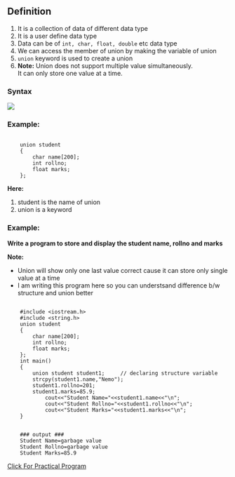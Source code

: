 ## Definition

1. It is a collection of data of different data type
2. It is a user define data type
3. Data can be of `int, char, float, double` etc data type
4. We can access the member of union by making the variable of union
5. `union` keyword is used to create a union
6. **Note:** Union does not support multiple value simultaneously. <br> It can only store one value at a time.


### Syntax

![](resource:assets/images/C++/img40.png)


### Example:

```

    union student
    {
        char name[200];
        int rollno;
        float marks;
    };

```

**Here:** 
1. student is the name of union
2. union is a keyword


### Example: 

**Write a program to store and display the student name, rollno and marks**

**Note:** 
- Union will show only one last value correct cause it can store only single value at a time
- I am writing this program here so you can understsand difference b/w structure and union better


```

    #include <iostream.h>
    #include <string.h>
    union student
    {
        char name[200];
        int rollno;
        float marks;
    };
    int main()
    {
        union student student1; 	// declaring structure variable
        strcpy(student1.name,"Nemo");
        student1.rollno=201;
        student1.marks=85.9;
            cout<<"Student Name="<<student1.name<<"\n";
            cout<<"Student Rollno="<<student1.rollno<<"\n";
            cout<<"Student Marks="<<student1.marks<<"\n";
    }


    ### output ###
    Student Name=garbage value
    Student Rollno=garbage value
    Student Marks=85.9

```

[Click For Practical Program](/lib/views/course_page.dart)
